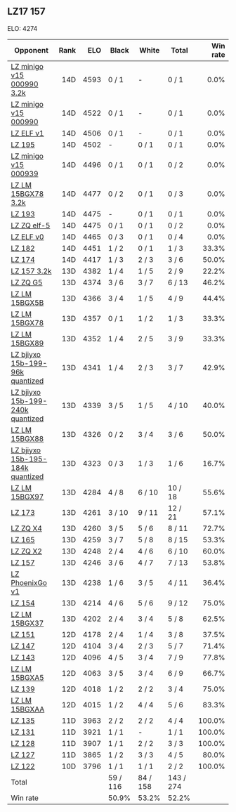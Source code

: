 ## LZ17 157 ##

ELO: 4274

Opponent | Rank | ELO | Black | White | Total | Win rate
---------|-----:|----:|-------|-------|-------|-------:
[LZ minigo v15 000990 3.2k](LZ%20minigo%20v15%20000990%203.2k.md) | 14D | 4593 | 0 / 1 | - | 0 / 1 | 0.0%
[LZ minigo v15 000990](LZ%20minigo%20v15%20000990.md) | 14D | 4522 | 0 / 1 | - | 0 / 1 | 0.0%
[LZ ELF v1](LZ%20ELF%20v1.md) | 14D | 4506 | 0 / 1 | - | 0 / 1 | 0.0%
[LZ 195](LZ%20195.md) | 14D | 4502 | - | 0 / 1 | 0 / 1 | 0.0%
[LZ minigo v15 000939](LZ%20minigo%20v15%20000939.md) | 14D | 4496 | 0 / 1 | 0 / 1 | 0 / 2 | 0.0%
[LZ LM 15BGX78 3.2k](LZ%20LM%2015BGX78%203.2k.md) | 14D | 4477 | 0 / 2 | 0 / 1 | 0 / 3 | 0.0%
[LZ 193](LZ%20193.md) | 14D | 4475 | - | 0 / 1 | 0 / 1 | 0.0%
[LZ ZQ elf-5](LZ%20ZQ%20elf-5.md) | 14D | 4475 | 0 / 1 | 0 / 1 | 0 / 2 | 0.0%
[LZ ELF v0](LZ%20ELF%20v0.md) | 14D | 4465 | 0 / 3 | 0 / 1 | 0 / 4 | 0.0%
[LZ 182](LZ%20182.md) | 14D | 4451 | 1 / 2 | 0 / 1 | 1 / 3 | 33.3%
[LZ 174](LZ%20174.md) | 14D | 4417 | 1 / 3 | 2 / 3 | 3 / 6 | 50.0%
[LZ 157 3.2k](LZ%20157%203.2k.md) | 13D | 4382 | 1 / 4 | 1 / 5 | 2 / 9 | 22.2%
[LZ ZQ G5](LZ%20ZQ%20G5.md) | 13D | 4374 | 3 / 6 | 3 / 7 | 6 / 13 | 46.2%
[LZ LM 15BGX5B](LZ%20LM%2015BGX5B.md) | 13D | 4366 | 3 / 4 | 1 / 5 | 4 / 9 | 44.4%
[LZ LM 15BGX78](LZ%20LM%2015BGX78.md) | 13D | 4357 | 0 / 1 | 1 / 2 | 1 / 3 | 33.3%
[LZ LM 15BGX89](LZ%20LM%2015BGX89.md) | 13D | 4352 | 1 / 4 | 2 / 5 | 3 / 9 | 33.3%
[LZ bjiyxo 15b-199-96k quantized](LZ%20bjiyxo%2015b-199-96k%20quantized.md) | 13D | 4341 | 1 / 4 | 2 / 3 | 3 / 7 | 42.9%
[LZ bjiyxo 15b-199-240k quantized](LZ%20bjiyxo%2015b-199-240k%20quantized.md) | 13D | 4339 | 3 / 5 | 1 / 5 | 4 / 10 | 40.0%
[LZ LM 15BGX88](LZ%20LM%2015BGX88.md) | 13D | 4326 | 0 / 2 | 3 / 4 | 3 / 6 | 50.0%
[LZ bjiyxo 15b-195-184k quantized](LZ%20bjiyxo%2015b-195-184k%20quantized.md) | 13D | 4323 | 0 / 3 | 1 / 3 | 1 / 6 | 16.7%
[LZ LM 15BGX97](LZ%20LM%2015BGX97.md) | 13D | 4284 | 4 / 8 | 6 / 10 | 10 / 18 | 55.6%
[LZ 173](LZ%20173.md) | 13D | 4261 | 3 / 10 | 9 / 11 | 12 / 21 | 57.1%
[LZ ZQ X4](LZ%20ZQ%20X4.md) | 13D | 4260 | 3 / 5 | 5 / 6 | 8 / 11 | 72.7%
[LZ 165](LZ%20165.md) | 13D | 4259 | 3 / 7 | 5 / 8 | 8 / 15 | 53.3%
[LZ ZQ X2](LZ%20ZQ%20X2.md) | 13D | 4248 | 2 / 4 | 4 / 6 | 6 / 10 | 60.0%
[LZ 157](LZ%20157.md) | 13D | 4246 | 3 / 6 | 4 / 7 | 7 / 13 | 53.8%
[LZ PhoenixGo v1](LZ%20PhoenixGo%20v1.md) | 13D | 4238 | 1 / 6 | 3 / 5 | 4 / 11 | 36.4%
[LZ 154](LZ%20154.md) | 13D | 4214 | 4 / 6 | 5 / 6 | 9 / 12 | 75.0%
[LZ LM 15BGX37](LZ%20LM%2015BGX37.md) | 13D | 4202 | 2 / 4 | 3 / 4 | 5 / 8 | 62.5%
[LZ 151](LZ%20151.md) | 12D | 4178 | 2 / 4 | 1 / 4 | 3 / 8 | 37.5%
[LZ 147](LZ%20147.md) | 12D | 4104 | 3 / 4 | 2 / 3 | 5 / 7 | 71.4%
[LZ 143](LZ%20143.md) | 12D | 4096 | 4 / 5 | 3 / 4 | 7 / 9 | 77.8%
[LZ LM 15BGXA5](LZ%20LM%2015BGXA5.md) | 12D | 4063 | 3 / 5 | 3 / 4 | 6 / 9 | 66.7%
[LZ 139](LZ%20139.md) | 12D | 4018 | 1 / 2 | 2 / 2 | 3 / 4 | 75.0%
[LZ LM 15BGXAA](LZ%20LM%2015BGXAA.md) | 12D | 4015 | 1 / 2 | 4 / 4 | 5 / 6 | 83.3%
[LZ 135](LZ%20135.md) | 11D | 3963 | 2 / 2 | 2 / 2 | 4 / 4 | 100.0%
[LZ 131](LZ%20131.md) | 11D | 3921 | 1 / 1 | - | 1 / 1 | 100.0%
[LZ 128](LZ%20128.md) | 11D | 3907 | 1 / 1 | 2 / 2 | 3 / 3 | 100.0%
[LZ 127](LZ%20127.md) | 11D | 3865 | 1 / 2 | 3 / 3 | 4 / 5 | 80.0%
[LZ 122](LZ%20122.md) | 10D | 3796 | 1 / 1 | 1 / 1 | 2 / 2 | 100.0%
Total | | | 59 / 116 | 84 / 158 | 143 / 274 | 
Win rate| | | 50.9% | 53.2% | 52.2% | 
